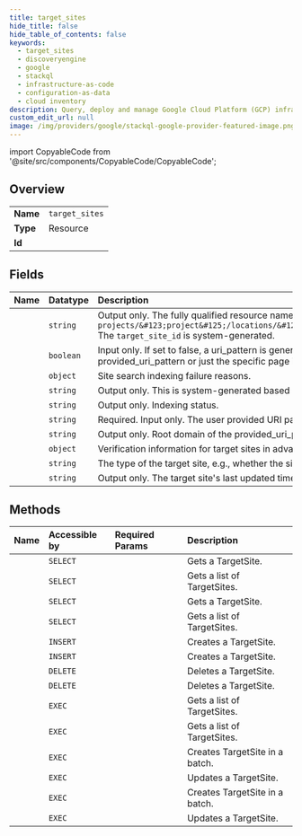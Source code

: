 ```yaml
---
title: target_sites
hide_title: false
hide_table_of_contents: false
keywords:
  - target_sites
  - discoveryengine
  - google    
  - stackql
  - infrastructure-as-code
  - configuration-as-data
  - cloud inventory
description: Query, deploy and manage Google Cloud Platform (GCP) infrastructure and resources using SQL
custom_edit_url: null
image: /img/providers/google/stackql-google-provider-featured-image.png
---
```


import CopyableCode from '@site/src/components/CopyableCode/CopyableCode';




## Overview
<table><tbody>
<tr><td><b>Name</b></td><td><code>target_sites</code></td></tr>
<tr><td><b>Type</b></td><td>Resource</td></tr>
<tr><td><b>Id</b></td><td><CopyableCode code="discoveryengine.target_sites" /></td></tr>
</tbody></table>

## Fields
| Name | Datatype | Description |
|:-----|:---------|:------------|
| <CopyableCode code="name" /> | `string` | Output only. The fully qualified resource name of the target site. `projects/&#123;project&#125;/locations/&#123;location&#125;/collections/&#123;collection&#125;/dataStores/&#123;data_store&#125;/siteSearchEngine/targetSites/&#123;target_site&#125;` The `target_site_id` is system-generated. |
| <CopyableCode code="exactMatch" /> | `boolean` | Input only. If set to false, a uri_pattern is generated to include all pages whose address contains the provided_uri_pattern. If set to true, an uri_pattern is generated to try to be an exact match of the provided_uri_pattern or just the specific page if the provided_uri_pattern is a specific one. provided_uri_pattern is always normalized to generate the URI pattern to be used by the search engine. |
| <CopyableCode code="failureReason" /> | `object` | Site search indexing failure reasons. |
| <CopyableCode code="generatedUriPattern" /> | `string` | Output only. This is system-generated based on the provided_uri_pattern. |
| <CopyableCode code="indexingStatus" /> | `string` | Output only. Indexing status. |
| <CopyableCode code="providedUriPattern" /> | `string` | Required. Input only. The user provided URI pattern from which the `generated_uri_pattern` is generated. |
| <CopyableCode code="rootDomainUri" /> | `string` | Output only. Root domain of the provided_uri_pattern. |
| <CopyableCode code="siteVerificationInfo" /> | `object` | Verification information for target sites in advanced site search. |
| <CopyableCode code="type" /> | `string` | The type of the target site, e.g., whether the site is to be included or excluded. |
| <CopyableCode code="updateTime" /> | `string` | Output only. The target site's last updated time. |
## Methods
| Name | Accessible by | Required Params | Description |
|:-----|:--------------|:----------------|:------------|
| <CopyableCode code="projects_locations_collections_data_stores_site_search_engine_target_sites_get" /> | `SELECT` | <CopyableCode code="collectionsId, dataStoresId, locationsId, projectsId, targetSitesId" /> | Gets a TargetSite. |
| <CopyableCode code="projects_locations_collections_data_stores_site_search_engine_target_sites_list" /> | `SELECT` | <CopyableCode code="collectionsId, dataStoresId, locationsId, projectsId" /> | Gets a list of TargetSites. |
| <CopyableCode code="projects_locations_data_stores_site_search_engine_target_sites_get" /> | `SELECT` | <CopyableCode code="dataStoresId, locationsId, projectsId, targetSitesId" /> | Gets a TargetSite. |
| <CopyableCode code="projects_locations_data_stores_site_search_engine_target_sites_list" /> | `SELECT` | <CopyableCode code="dataStoresId, locationsId, projectsId" /> | Gets a list of TargetSites. |
| <CopyableCode code="projects_locations_collections_data_stores_site_search_engine_target_sites_create" /> | `INSERT` | <CopyableCode code="collectionsId, dataStoresId, locationsId, projectsId" /> | Creates a TargetSite. |
| <CopyableCode code="projects_locations_data_stores_site_search_engine_target_sites_create" /> | `INSERT` | <CopyableCode code="dataStoresId, locationsId, projectsId" /> | Creates a TargetSite. |
| <CopyableCode code="projects_locations_collections_data_stores_site_search_engine_target_sites_delete" /> | `DELETE` | <CopyableCode code="collectionsId, dataStoresId, locationsId, projectsId, targetSitesId" /> | Deletes a TargetSite. |
| <CopyableCode code="projects_locations_data_stores_site_search_engine_target_sites_delete" /> | `DELETE` | <CopyableCode code="dataStoresId, locationsId, projectsId, targetSitesId" /> | Deletes a TargetSite. |
| <CopyableCode code="_projects_locations_collections_data_stores_site_search_engine_target_sites_list" /> | `EXEC` | <CopyableCode code="collectionsId, dataStoresId, locationsId, projectsId" /> | Gets a list of TargetSites. |
| <CopyableCode code="_projects_locations_data_stores_site_search_engine_target_sites_list" /> | `EXEC` | <CopyableCode code="dataStoresId, locationsId, projectsId" /> | Gets a list of TargetSites. |
| <CopyableCode code="projects_locations_collections_data_stores_site_search_engine_target_sites_batch_create" /> | `EXEC` | <CopyableCode code="collectionsId, dataStoresId, locationsId, projectsId" /> | Creates TargetSite in a batch. |
| <CopyableCode code="projects_locations_collections_data_stores_site_search_engine_target_sites_patch" /> | `EXEC` | <CopyableCode code="collectionsId, dataStoresId, locationsId, projectsId, targetSitesId" /> | Updates a TargetSite. |
| <CopyableCode code="projects_locations_data_stores_site_search_engine_target_sites_batch_create" /> | `EXEC` | <CopyableCode code="dataStoresId, locationsId, projectsId" /> | Creates TargetSite in a batch. |
| <CopyableCode code="projects_locations_data_stores_site_search_engine_target_sites_patch" /> | `EXEC` | <CopyableCode code="dataStoresId, locationsId, projectsId, targetSitesId" /> | Updates a TargetSite. |
